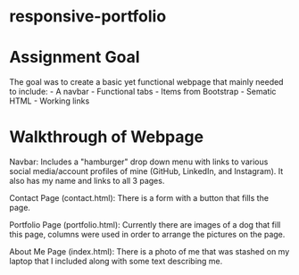 # responsive-portfolio

# Assignment Goal

The goal was to create a basic yet functional webpage that mainly needed to include:
    - A navbar
    - Functional tabs
    - Items from Bootstrap 
    - Sematic HTML
    - Working links

# Walkthrough of Webpage

Navbar: 
Includes a "hamburger" drop down menu with links to various social media/account profiles of mine (GitHub, LinkedIn, and Instagram).  It also has my name and links to all 3 pages.

Contact Page (contact.html): 
There is a form with a button that fills the page.

Portfolio Page (portfolio.html): 
Currently there are images of a dog that fill this page, columns were used  in order to arrange the pictures on the page.

About Me Page (index.html): 
There is a photo of me that was stashed on my laptop that I included along with some text describing me.